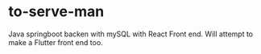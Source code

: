 # to-serve-man

Java springboot backen with mySQL
with React Front end.
Will attempt to make a Flutter front end too.
